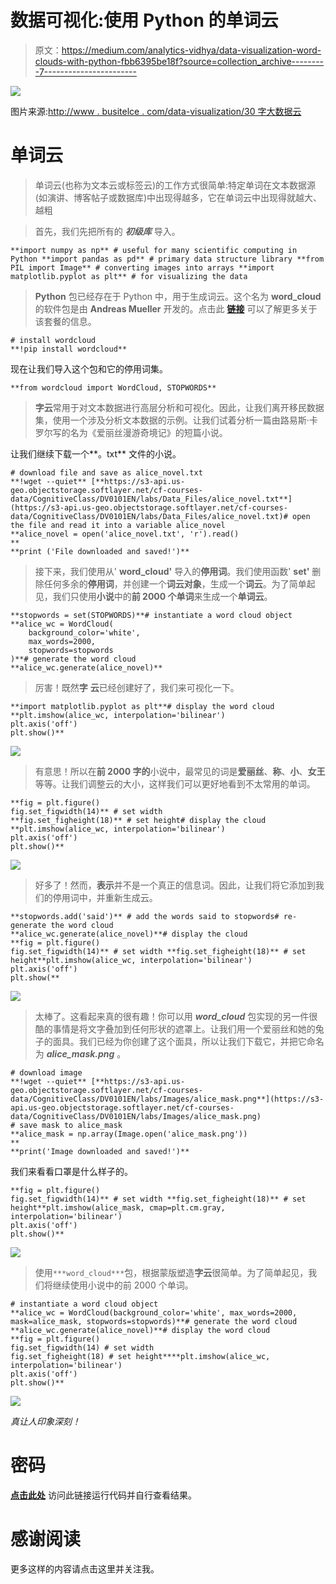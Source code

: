 # 数据可视化:使用 Python 的单词云

> 原文：<https://medium.com/analytics-vidhya/data-visualization-word-clouds-with-python-fbb6395be18f?source=collection_archive---------7----------------------->

![](img/bd76c2940609d33d8a0f373b4e459939.png)

图片来源:[http://www . busitelce . com/data-visualization/30 字大数据云](http://www.busitelce.com/data-visualisation/30-word-cloud-of-big-data)

# 单词云

> 单词云(也称为文本云或标签云)的工作方式很简单:特定单词在文本数据源(如演讲、博客帖子或数据库)中出现得越多，它在单词云中出现得就越大、越粗

> 首先，我们先把所有的 ***初级库*** 导入。

```
**import numpy as np** # useful for many scientific computing in Python **import pandas as pd** # primary data structure library **from PIL import Image** # converting images into arrays **import matplotlib.pyplot as plt** # for visualizing the data
```

> **Python** 包已经存在于 Python 中，用于生成词云。这个名为 **word_cloud** 的软件包是由 **Andreas Mueller** 开发的。点击此 [**链接**](https://github.com/amueller/word_cloud/) 可以了解更多关于该套餐的信息。

```
# install wordcloud
**!pip install wordcloud**
```

现在让我们导入这个包和它的停用词集。

```
**from wordcloud import WordCloud, STOPWORDS**
```

> **字云**常用于对文本数据进行高层分析和可视化。因此，让我们离开移民数据集，使用一个涉及分析文本数据的示例。让我们试着分析一篇由路易斯·卡罗尔写的名为《爱丽丝漫游奇境记》的短篇小说。

让我们继续下载一个**。txt** 文件的小说。

```
# download file and save as alice_novel.txt
**!wget --quiet** [**https://s3-api.us-geo.objectstorage.softlayer.net/cf-courses-data/CognitiveClass/DV0101EN/labs/Data_Files/alice_novel.txt**](https://s3-api.us-geo.objectstorage.softlayer.net/cf-courses-data/CognitiveClass/DV0101EN/labs/Data_Files/alice_novel.txt)# open the file and read it into a variable alice_novel
**alice_novel = open('alice_novel.txt', 'r').read()
**    
**print ('File downloaded and saved!')**
```

> 接下来，我们使用从' **word_cloud'** 导入的**停用词**。我们使用函数' **set'** 删除任何多余的**停用词**，并创建一个**词云对象**，生成一个**词云**。为了简单起见，我们只使用**小说**中的**前 2000 个单词**来生成一个**单词云**。

```
**stopwords = set(STOPWORDS)**# instantiate a word cloud object
**alice_wc = WordCloud(
    background_color='white',
    max_words=2000,
    stopwords=stopwords
)**# generate the word cloud
**alice_wc.generate(alice_novel)**
```

> 厉害！既然**字** **云**已经创建好了，我们来可视化一下。

```
**import matplotlib.pyplot as plt**# display the word cloud
**plt.imshow(alice_wc, interpolation='bilinear')
plt.axis('off')
plt.show()**
```

![](img/94575548b7ecc93baa8648555819b330.png)

> 有意思！所以在**前 2000 字的**小说中，最常见的词是**爱丽丝**、**称**、**小**、**女王**等等。让我们调整云的大小，这样我们可以更好地看到不太常用的单词。

```
**fig = plt.figure()
fig.set_figwidth(14)** # set width
**fig.set_figheight(18)** # set height# display the cloud
**plt.imshow(alice_wc, interpolation='bilinear')
plt.axis('off')
plt.show()**
```

![](img/d74dfd6660168c81497e920761f4d806.png)

> 好多了！然而，**表示**并不是一个真正的信息词。因此，让我们将它添加到我们的停用词中，并重新生成云。

```
**stopwords.add('said')** # add the words said to stopwords# re-generate the word cloud
**alice_wc.generate(alice_novel)**# display the cloud
**fig = plt.figure()
fig.set_figwidth(14)** # set width **fig.set_figheight(18)** # set height**plt.imshow(alice_wc, interpolation='bilinear')
plt.axis('off')
plt.show(**
```

![](img/2a6443d5414f3f1823eb40681abad867.png)

> 太棒了。这看起来真的很有趣！你可以用 ***word_cloud*** 包实现的另一件很酷的事情是将文字叠加到任何形状的遮罩上。让我们用一个爱丽丝和她的兔子的面具。我们已经为你创建了这个面具，所以让我们下载它，并把它命名为 ***alice_mask.png*** 。

```
# download image
**!wget --quiet** [**https://s3-api.us-geo.objectstorage.softlayer.net/cf-courses-data/CognitiveClass/DV0101EN/labs/Images/alice_mask.png**](https://s3-api.us-geo.objectstorage.softlayer.net/cf-courses-data/CognitiveClass/DV0101EN/labs/Images/alice_mask.png)    
# save mask to alice_mask
**alice_mask = np.array(Image.open('alice_mask.png'))
**    
**print('Image downloaded and saved!')**
```

我们来看看口罩是什么样子的。

```
**fig = plt.figure()
fig.set_figwidth(14)** # set width **fig.set_figheight(18)** # set height**plt.imshow(alice_mask, cmap=plt.cm.gray, interpolation='bilinear')
plt.axis('off')
plt.show()**
```

![](img/820b803f25c4920012511ea29d098886.png)

> 使用` ***word_cloud*** `包，根据蒙版塑造**字云**很简单。为了简单起见，我们将继续使用小说中的前 2000 个单词。

```
# instantiate a word cloud object
**alice_wc = WordCloud(background_color='white', max_words=2000, mask=alice_mask, stopwords=stopwords)**# generate the word cloud
**alice_wc.generate(alice_novel)**# display the word cloud
**fig = plt.figure()
fig.set_figwidth(14) # set width
fig.set_figheight(18) # set height****plt.imshow(alice_wc, interpolation='bilinear')
plt.axis('off')
plt.show()**
```

![](img/ad779df430ed14349bcc9aa1bcb45cf4.png)

*真让人印象深刻！*

# 密码

[**点击此处**](https://colab.research.google.com/drive/1_ykmeh9IPaXhuqA6bQ3-UcIEUTRuLeFB?usp=sharing) 访问此链接运行代码并自行查看结果。

# 感谢阅读

更多这样的内容请点击这里并关注我。